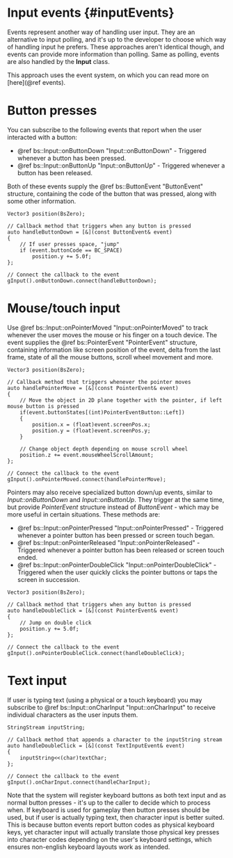 Input events						{#inputEvents}
===============

Events represent another way of handling user input. They are an alternative to input polling, and it's up to the developer to choose which way of handling input he prefers. These approaches aren't identical though, and events can provide more information than polling. Same as polling, events are also handled by the **Input** class.

This approach uses the event system, on which you can read more on [here](@ref events).

# Button presses
You can subscribe to the following events that report when the user interacted with a button:
 - @ref bs::Input::onButtonDown "Input::onButtonDown" - Triggered whenever a button has been pressed.
 - @ref bs::Input::onButtonUp "Input::onButtonUp" - Triggered whenever a button has been released.
 
Both of these events supply the @ref bs::ButtonEvent "ButtonEvent" structure, containing the code of the button that was pressed, along with some other information.

~~~~~~~~~~~~~{.cpp}
Vector3 position(BsZero);

// Callback method that triggers when any button is pressed
auto handleButtonDown = [&](const ButtonEvent& event)
{
	// If user presses space, "jump"
	if (event.buttonCode == BC_SPACE)
		position.y += 5.0f;
};

// Connect the callback to the event
gInput().onButtonDown.connect(handleButtonDown);
~~~~~~~~~~~~~

# Mouse/touch input
Use @ref bs::Input::onPointerMoved "Input::onPointerMoved" to track whenever the user moves the mouse or his finger on a touch device. The event supplies the @ref bs::PointerEvent "PointerEvent" structure, containing information like screen position of the event, delta from the last frame, state of all the mouse buttons, scroll wheel movement and more.

~~~~~~~~~~~~~{.cpp}
Vector3 position(BsZero);

// Callback method that triggers whenever the pointer moves
auto handlePointerMove = [&](const PointerEvent& event)
{
	// Move the object in 2D plane together with the pointer, if left mouse button is pressed
	if(event.buttonStates[(int)PointerEventButton::Left])
	{
		position.x = (float)event.screenPos.x;
		position.y = (float)event.screenPos.y;
	}
	
	// Change object depth depending on mouse scroll wheel
	position.z += event.mouseWheelScrollAmount;
};

// Connect the callback to the event
gInput().onPointerMoved.connect(handlePointerMove);
~~~~~~~~~~~~~

Pointers may also receive specialized button down/up events, similar to *Input::onButtonDown* and *Input::onButtonUp*. They trigger at the same time, but provide *PointerEvent* structure instead of *ButtonEvent* - which may be more useful in certain situations. These methods are:
 - @ref bs::Input::onPointerPressed "Input::onPointerPressed" - Triggered whenever a pointer button has been pressed or screen touch began.
 - @ref bs::Input::onPointerReleased "Input::onPointerReleased" - Triggered whenever a pointer button has been released or screen touch ended.
 - @ref bs::Input::onPointerDoubleClick "Input::onPointerDoubleClick" - Triggered when the user quickly clicks the pointer buttons or taps the screen in succession.
 
~~~~~~~~~~~~~{.cpp}
Vector3 position(BsZero);

// Callback method that triggers when any button is pressed
auto handleDoubleClick = [&](const PointerEvent& event)
{
	// Jump on double click
	position.y += 5.0f;
};

// Connect the callback to the event
gInput().onPointerDoubleClick.connect(handleDoubleClick);
~~~~~~~~~~~~~

# Text input
If user is typing text (using a physical or a touch keyboard) you may subscribe to @ref bs::Input::onCharInput "Input::onCharInput" to receive individual characters as the user inputs them. 

~~~~~~~~~~~~~{.cpp}
StringStream inputString;

// Callback method that appends a character to the inputString stream
auto handleDoubleClick = [&](const TextInputEvent& event)
{
	inputString<<(char)textChar;
};

// Connect the callback to the event
gInput().onCharInput.connect(handleCharInput);
~~~~~~~~~~~~~

Note that the system will register keyboard buttons as both text input and as normal button presses - it's up to the caller to decide which to process when. If keyboard is used for gameplay then button presses should be used, but if user is actually typing text, then character input is better suited. This is because button events report button codes as physical keyboard keys, yet character input will actually translate those physical key presses into character codes depending on the user's keyboard settings, which ensures non-english keyboard layouts work as intended.